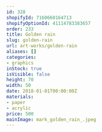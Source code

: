 ```yaml
---
id: 328
shopifyId: 7160660164713
shopifyOptionId: 41114783383657
order: 233
title: Golden rain
slug: golden-rain
url: art-works/golden-rain
aliases: []
categories:
- graphics
inStock: true
isVisible: false
height: 70
width: 50
date: 2018-01-01T00:00:00Z
materials:
- paper
- acrylic
price: 500
mainImage: mark_golden_rain_.jpeg
---
```

